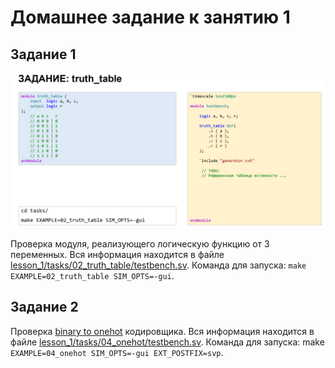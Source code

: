 # Домашнее задание к занятию 1

## Задание 1

![](./pic/task_1.jpg)

Проверка модуля, реализующего логическую функцию от 3 переменных. Вся информация находится в файле [lesson_1/tasks/02_truth_table/testbench.sv](https://github.com/serge0699/verif_elective_miet/blob/main/lesson_1/tasks/02_truth_table/testbench.sv). Команда для запуска: `make EXAMPLE=02_truth_table SIM_OPTS=-gui`.

## Задание 2

Проверка [binary to onehot](https://en.wikipedia.org/wiki/One-hot) кодировщика. Вся информация находится в файле [lesson_1/tasks/04_onehot/testbench.sv](https://github.com/serge0699/verif_elective_miet/blob/main/lesson_1/tasks/04_onehot/testbench.sv). Команда для запуска: make `EXAMPLE=04_onehot SIM_OPTS=-gui EXT_POSTFIX=svp`.
